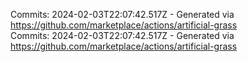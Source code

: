 Commits: 2024-02-03T22:07:42.517Z - Generated via https://github.com/marketplace/actions/artificial-grass
<br>
Commits: 2024-02-03T22:07:42.517Z - Generated via https://github.com/marketplace/actions/artificial-grass
<br>
